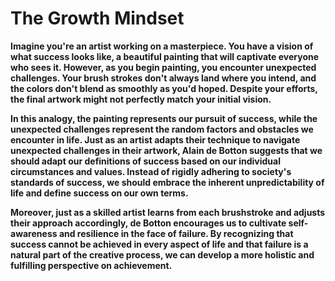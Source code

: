 # The Growth Mindset

**Imagine you're an artist working on a masterpiece. You have a vision of what success looks like, a beautiful painting that will captivate everyone who sees it. However, as you begin painting, you encounter unexpected challenges. Your brush strokes don't always land where you intend, and the colors don't blend as smoothly as you'd hoped. Despite your efforts, the final artwork might not perfectly match your initial vision.**

**In this analogy, the painting represents our pursuit of success, while the unexpected challenges represent the random factors and obstacles we encounter in life. Just as an artist adapts their technique to navigate unexpected challenges in their artwork, Alain de Botton suggests that we should adapt our definitions of success based on our individual circumstances and values. Instead of rigidly adhering to society's standards of success, we should embrace the inherent unpredictability of life and define success on our own terms.**

**Moreover, just as a skilled artist learns from each brushstroke and adjusts their approach accordingly, de Botton encourages us to cultivate self-awareness and resilience in the face of failure. By recognizing that success cannot be achieved in every aspect of life and that failure is a natural part of the creative process, we can develop a more holistic and fulfilling perspective on achievement.**
